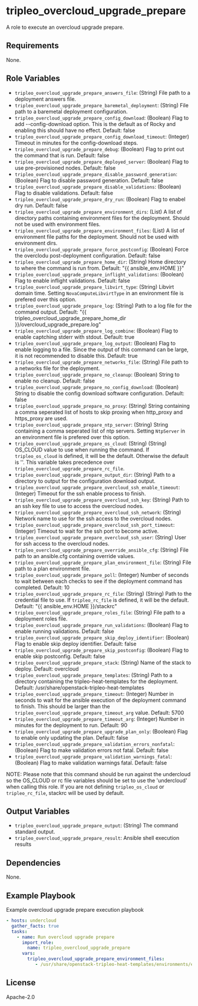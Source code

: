tripleo_overcloud_upgrade_prepare
=================================

A role to execute an overcloud upgrade prepare.

Requirements
------------

None.

Role Variables
--------------

* `tripleo_overcloud_upgrade_prepare_answers_file`: (String) File path to a deployment answers file.
* `tripleo_overcloud_upgrade_prepare_baremetal_deployment`: (String) File path to a baremetal deployment configuration.
* `tripleo_overcloud_upgrade_prepare_config_download`: (Boolean) Flag to add --config-download option. This is the default as of Rocky and enabling this should have no effect. Default: false
* `tripleo_overcloud_upgrade_prepare_config_download_timeout`: (Integer) Timeout in minutes for the config-download steps.
* `tripleo_overcloud_upgrade_prepare_debug`: (Boolean) Flag to print out the command that is run. Default: false
* `tripleo_overcloud_upgrade_prepare_deployed_server`: (Boolean) Flag to use pre-provisioned nodes. Default: false
* `tripleo_overcloud_upgrade_prepare_disable_password_generation`: (Boolean) Flag to disable password generation. Default: false
* `tripleo_overcloud_upgrade_prepare_disable_validations`: (Boolean) Flag to disable validations. Default: false
* `tripleo_overcloud_upgrade_prepare_dry_run`: (Boolean) Flag to enabel dry run. Default: false
* `tripleo_overcloud_upgrade_prepare_environment_dirs`: (List) A list of directory paths containing environment files for the deployment. Should not be used with environment files.
* `tripleo_overcloud_upgrade_prepare_environment_files`: (List) A list of environment file paths for the deployment.  Should not be used with environment dirs.
* `tripleo_overcloud_upgrade_prepare_force_postconfig`: (Boolean) Force the overclodu post-deployment configuration. Default: false
* `tripleo_overcloud_upgrade_prepare_home_dir`: (String) Home directory to where the command is run from. Default: "{{ ansible_env.HOME }}"
* `tripleo_overcloud_upgrade_prepare_inflight_validations`: (Boolean) Flag to enable inflight validations. Default: false
* `tripleo_overcloud_upgrade_prepare_libvirt_type`: (String) Libvirt domain time. Setting `NovaComputeLibvirtType` in an environment file is prefered over this option.
* `tripleo_overcloud_upgrade_prepare_log`: (String) Path to a log file for the command output. Default: "{{ tripleo_overcloud_upgrade_prepare_home_dir }}/overcloud_upgrade_prepare.log"
* `tripleo_overcloud_upgrade_prepare_log_combine`: (Boolean) Flag to enable captching stderr with stdout. Default: true
* `tripleo_overcloud_upgrade_prepare_log_output`: (Boolean) Flag to enable logging to a file. Since the output of this command can be large, it is not recommended to disable this. Default: true
* `tripleo_overcloud_upgrade_prepare_networks_file`: (String) File path to a networks file for the deployment.
* `tripleo_overcloud_upgrade_prepare_no_cleanup`: (Boolean) String to enable no cleanup. Default: false
* `tripleo_overcloud_upgrade_prepare_no_config_download`: (Boolean) String to disable the config download software configuration. Default: false
* `tripleo_overcloud_upgrade_prepare_no_proxy`: (String) String containing a comma seperated list of hosts to skip proxing when http_proxy and https_proxy are used.
* `tripleo_overcloud_upgrade_prepare_ntp_server`: (String) String containing a comma seperated list of ntp servers. Setting `NtpServer` in an environment file is prefered over this option.
* `tripleo_overcloud_upgrade_prepare_os_cloud`: (String) (String) OS_CLOUD value to use when running the command. If `tripleo_os_cloud` is defined, it will be the default. Otherwise the default is ''. This variable takes precedence over `tripleo_overcloud_upgrade_prepare_rc_file`.
* `tripleo_overcloud_upgrade_prepare_output_dir`: (String) Path to a directory to output for the configuration download output.
* `tripleo_overcloud_upgrade_prepare_overcloud_ssh_enable_timeout`: (Integer) Timeout for the ssh enable process to finish.
* `tripleo_overcloud_upgrade_prepare_overcloud_ssh_key`: (String) Path to an ssh key file to use to access the overcloud nodes.
* `tripleo_overcloud_upgrade_prepare_overcloud_ssh_network`: (String) Network name to use for the ssh access to the overcloud nodes.
* `tripleo_overcloud_upgrade_prepare_overcloud_ssh_port_timeout`: (Integer) Timeout to wait for the ssh port to become active.
* `tripleo_overcloud_upgrade_prepare_overcloud_ssh_user`: (String) User for ssh access to the overcloud nodes.
* `tripleo_overcloud_upgrade_prepare_override_ansible_cfg`: (String) File path to an ansible.cfg containing override values.
* `tripleo_overcloud_upgrade_prepare_plan_environment_file`: (String) File path to a plan environment file.
* `tripleo_overcloud_upgrade_prepare_poll`: (Integer) Number of seconds to wait between each checks to see if the deployment command has completed. Default: 10
* `tripleo_overcloud_upgrade_prepare_rc_file`: (String) (String) Path to the credential file to use. If `tripleo_rc_file` is defined, it will be the default. Default: "{{ ansible_env.HOME }}/stackrc"
* `tripleo_overcloud_upgrade_prepare_roles_file`: (String) File path to a deployment roles file.
* `tripleo_overcloud_upgrade_prepare_run_validations`: (Boolean) Flag to enable running validations. Default: false
* `tripleo_overcloud_upgrade_prepare_skip_deploy_identifier`: (Boolean) Flag to enable skip deploy identifier. Default: false
* `tripleo_overcloud_upgrade_prepare_skip_postconfig`: (Boolean) Flag to enable skip postconfig. Default: false
* `tripleo_overcloud_upgrade_prepare_stack`: (String) Name of the stack to deploy. Default: overcloud
* `tripleo_overcloud_upgrade_prepare_templates`: (String) Path to a directory containing the tripleo-heat-templates for the deployment. Default: /usr/share/openstack-tripleo-heat-templates
* `tripleo_overcloud_upgrade_prepare_timeout`: (Integer) Number in seconds to wait for the ansible execution of the deployment command to finish. This should be larger than the `tripleo_overcloud_upgrade_prepare_timeout_arg` value. Default: 5700
* `tripleo_overcloud_upgrade_prepare_timeout_arg`: (Integer) Number in minutes for the deployment to run. Default: 90
* `tripleo_overcloud_upgrade_prepare_upgrade_plan_only`: (Boolean) Flag to enable only updating the plan. Default: false
* `tripleo_overcloud_upgrade_prepare_validation_errors_nonfatal`: (Boolean) Flag to make validation errors not fatal. Default: false
* `tripleo_overcloud_upgrade_prepare_validation_warnings_fatal`: (Boolean) Flag to make validation warnings fatal. Default: false

NOTE: Please note that this command should be run against the undercloud so the
OS_CLOUD or rc file variables should be set to use the 'undercloud' when
calling this role. If you are not defining `tripleo_os_cloud` or `tripleo_rc_file`,
stackrc will be used by default.

Output Variables
----------------

* `tripleo_overcloud_upgrade_prepare_output`: (String) The command standard output.
* `tripleo_overcloud_upgrade_prepare_result`: Ansible shell execution results

Dependencies
------------

None.

Example Playbook
----------------

Example overcloud upgrade prepare execution playbook

```yaml
- hosts: undercloud
  gather_facts: true
  tasks:
    - name: Run overcloud upgrade prepare
      import_role:
        name: tripleo_overcloud_upgrade_prepare
      vars:
        tripleo_overcloud_upgrade_prepare_environment_files:
           - /usr/share/openstack-tripleo-heat-templates/environments/enable-swap.yaml
```

License
-------

Apache-2.0
